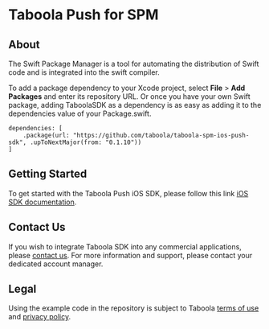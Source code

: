 # Taboola Push for SPM

## About

The Swift Package Manager is a tool for automating the distribution of Swift code and is integrated into the swift compiler.

To add a package dependency to your Xcode project, select **File** > **Add Packages** and enter its repository URL. Or once you have your own Swift package, adding TaboolaSDK as a dependency is as easy as adding it to the dependencies value of your Package.swift.

```
dependencies: [
    .package(url: "https://github.com/taboola/taboola-spm-ios-push-sdk", .upToNextMajor(from: "0.1.10"))
]
```

## Getting Started
To get started with the Taboola Push iOS SDK, please follow this link [iOS SDK documentation](TBD).

## Contact Us
If you wish to integrate Taboola SDK into any commercial applications, please [contact us](https://www.taboola.com/contact).
For more information and support, please contact your dedicated account manager.

## Legal
Using the example code in the repository is subject to Taboola [terms of use](https://www.taboola.com/terms-of-use) and [privacy policy](https://www.taboola.com/privacy-policy).
